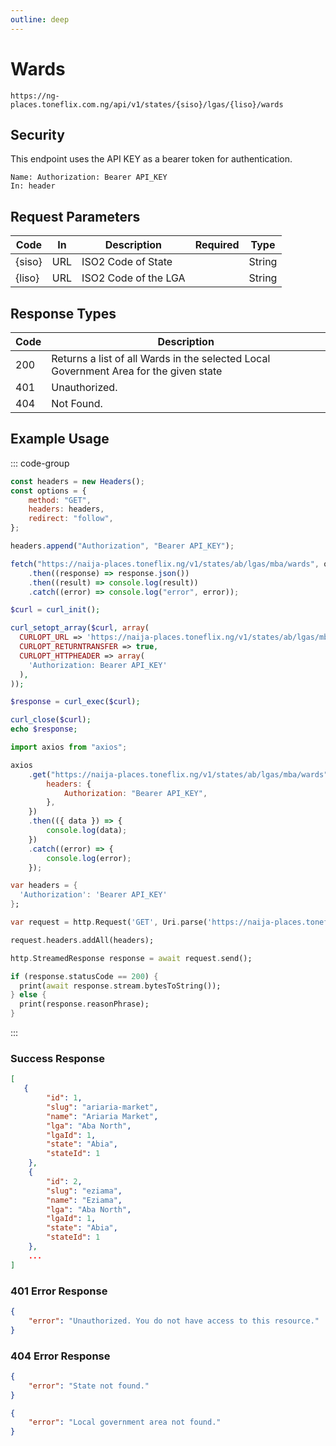 ```yaml
---
outline: deep
---
```


# Wards

<Badge type="warning" text="GET" /> `https://ng-places.toneflix.com.ng/api/v1/states/{siso}/lgas/{liso}/wards`

## Security

This endpoint uses the API KEY as a bearer token for authentication.

```
Name: Authorization: Bearer API_KEY
In: header
```

## Request Parameters

| Code     | In  | Description          | Required                           | Type   |
| -------- | --- | -------------------- | ---------------------------------- | ------ |
| \{siso\} | URL | ISO2 Code of State   | <Badge type="danger" text="YES" /> | String |
| \{liso\} | URL | ISO2 Code of the LGA | <Badge type="danger" text="YES" /> | String |

## Response Types

| Code | Description                                                                           |
| ---- | ------------------------------------------------------------------------------------- |
| 200  | Returns a list of all Wards in the selected Local Government Area for the given state |
| 401  | Unauthorized.                                                                         |
| 404  | Not Found.                                                                            |

## Example Usage

::: code-group

```js [javascript]
const headers = new Headers();
const options = {
    method: "GET",
    headers: headers,
    redirect: "follow",
};

headers.append("Authorization", "Bearer API_KEY");

fetch("https://naija-places.toneflix.ng/v1/states/ab/lgas/mba/wards", options)
    .then((response) => response.json())
    .then((result) => console.log(result))
    .catch((error) => console.log("error", error));
```

```php [php]
$curl = curl_init();

curl_setopt_array($curl, array(
  CURLOPT_URL => 'https://naija-places.toneflix.ng/v1/states/ab/lgas/mba/wards',
  CURLOPT_RETURNTRANSFER => true,
  CURLOPT_HTTPHEADER => array(
    'Authorization: Bearer API_KEY'
  ),
));

$response = curl_exec($curl);

curl_close($curl);
echo $response;
```

```js [axios]
import axios from "axios";

axios
    .get("https://naija-places.toneflix.ng/v1/states/ab/lgas/mba/wards", {
        headers: {
            Authorization: "Bearer API_KEY",
        },
    })
    .then(({ data }) => {
        console.log(data);
    })
    .catch((error) => {
        console.log(error);
    });
```

```dart [dart]
var headers = {
  'Authorization': 'Bearer API_KEY'
};

var request = http.Request('GET', Uri.parse('https://naija-places.toneflix.ng/v1/states/ab/lgas/mba/wards'));

request.headers.addAll(headers);

http.StreamedResponse response = await request.send();

if (response.statusCode == 200) {
  print(await response.stream.bytesToString());
} else {
  print(response.reasonPhrase);
}
```

:::

### Success Response

```json
[
   {
        "id": 1,
        "slug": "ariaria-market",
        "name": "Ariaria Market",
        "lga": "Aba North",
        "lgaId": 1,
        "state": "Abia",
        "stateId": 1
    },
    {
        "id": 2,
        "slug": "eziama",
        "name": "Eziama",
        "lga": "Aba North",
        "lgaId": 1,
        "state": "Abia",
        "stateId": 1
    },
    ...
]
```

### 401 Error Response

```json
{
    "error": "Unauthorized. You do not have access to this resource."
}
```

### 404 Error Response

```json
{
    "error": "State not found."
}
```

```json
{
    "error": "Local government area not found."
}
```
